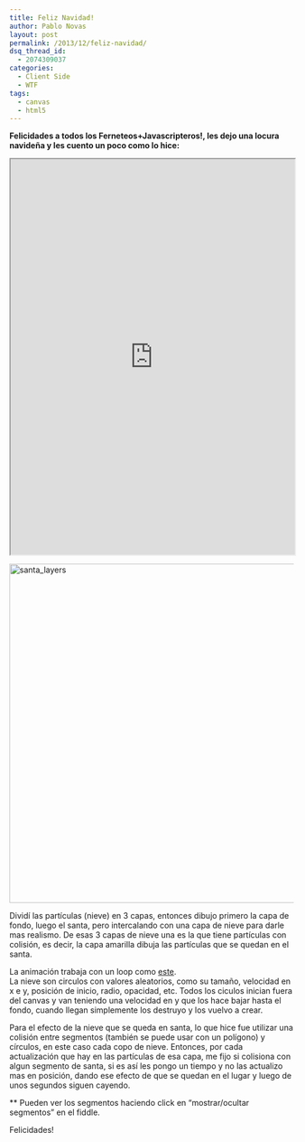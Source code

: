 ```yaml
---
title: Feliz Navidad!
author: Pablo Novas
layout: post
permalink: /2013/12/feliz-navidad/
dsq_thread_id:
  - 2074309037
categories:
  - Client Side
  - WTF
tags:
  - canvas
  - html5
---
```

**Felicidades a todos los Ferneteos+Javascripteros!, les dejo una locura navideña y les cuento un poco como lo hice:**

<iframe style="width: 100%; height: 700px;" src="http://jsfiddle.net/pjnovas/qJ585/embedded/result,js,html,css/" frameborder="1" width="600" height="700"></iframe>

[<img src="http://fernetjs.com/wp-content/uploads/2013/12/santa_layers1.png" alt="santa_layers" width="800" height="600" class="size-full wp-image-3903" />][1]

Dividí las partículas (nieve) en 3 capas, entonces dibujo primero la capa de fondo, luego el santa, pero intercalando con una capa de nieve para darle mas realismo. De esas 3 capas de nieve una es la que tiene partículas con colisión, es decir, la capa amarilla dibuja las partículas que se quedan en el santa.

La animación trabaja con un loop como [este][2].  
La nieve son circulos con valores aleatorios, como su tamaño, velocidad en x e y, posición de inicio, radio, opacidad, etc. Todos los ciculos inician fuera del canvas y van teniendo una velocidad en y que los hace bajar hasta el fondo, cuando llegan simplemente los destruyo y los vuelvo a crear.

Para el efecto de la nieve que se queda en santa, lo que hice fue utilizar una colisión entre segmentos (también se puede usar con un polígono) y círculos, en este caso cada copo de nieve. Entonces, por cada actualización que hay en las partículas de esa capa, me fijo si colisiona con algun segmento de santa, si es así les pongo un tiempo y no las actualizo mas en posición, dando ese efecto de que se quedan en el lugar y luego de unos segundos siguen cayendo.

** Pueden ver los segmentos haciendo click en &#8220;mostrar/ocultar segmentos&#8221; en el fiddle.

Felicidades!

 [1]: http://fernetjs.com/wp-content/uploads/2013/12/santa_layers1.png
 [2]: http://fernetjs.com/2012/09/construyendo-un-game-loop/ "Construyendo un Game Loop"
